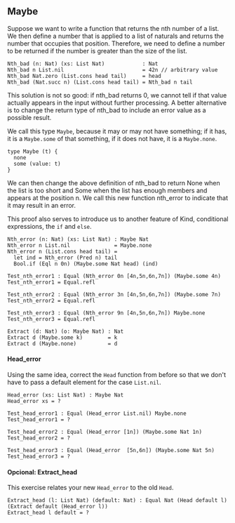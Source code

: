## Maybe

Suppose we want to write a function that returns the nth number of a list.
We then define a number that is applied to a list of naturals and returns the number that occupies that position. Therefore, we need to define a number to be returned if the number is greater than the size of the list.

```rust,ignore
Nth_bad (n: Nat) (xs: List Nat)            : Nat
Nth_bad n List.nil                         = 42n // arbitrary value 
Nth_bad Nat.zero (List.cons head tail)     = head
Nth_bad (Nat.succ n) (List.cons head tail) = Nth_bad n tail
```

This solution is not so good: if nth_bad returns 0, we cannot tell if that value actually appears in the input without further processing. A better alternative is to change the return type of nth_bad to include an error value as a possible result.

We call this type ``Maybe``, because it may or may not have something; if it has, it is a ``Maybe.some`` of that something, if it does not have, it is a ``Maybe.none``.

```rust,ignore
type Maybe (t) {
  none 
  some (value: t)
}
```

We can then change the above definition of nth_bad to return None when the list is too short and Some when the list has enough members and appears at the position n. We call this new function nth_error to indicate that it may result in an error.

This proof also serves to introduce us to another feature of Kind, conditional expressions, the ``if`` and ``else``.

```rust,ignore
Nth_error (n: Nat) (xs: List Nat) : Maybe Nat
Nth_error n List.nil              = Maybe.none
Nth_error n (List.cons head tail) = 
  let ind = Nth_error (Pred n) tail
  Bool.if (Eql n 0n) (Maybe.some Nat head) (ind)

Test_nth_error1 : Equal (Nth_error 0n [4n,5n,6n,7n]) (Maybe.some 4n)
Test_nth_error1 = Equal.refl

Test_nth_error2 : Equal (Nth_error 3n [4n,5n,6n,7n]) (Maybe.some 7n)
Test_nth_error2 = Equal.refl

Test_nth_error3 : Equal (Nth_error 9n [4n,5n,6n,7n]) Maybe.none
Test_nth_error3 = Equal.refl
```
<!-- TODO -->
```rust,ignore
Extract (d: Nat) (o: Maybe Nat) : Nat
Extract d (Maybe.some k)        = k
Extract d (Maybe.none)          = d
```

#### Head_error

Using the same idea, correct the ``Head`` function from before so that we don't have to pass a default element for the case ``List.nil``.

```rust,ignore
Head_error (xs: List Nat) : Maybe Nat
Head_error xs = ?

Test_head_error1 : Equal (Head_error List.nil) Maybe.none
Test_head_error1 = ?

Test_head_error2 : Equal (Head_error [1n]) (Maybe.some Nat 1n)
Test_head_error2 = ?

Test_head_error3 : Equal (Head_error  [5n,6n]) (Maybe.some Nat 5n)
Test_head_error3 = ?
```

#### Opcional: Extract_head

This exercise relates your new ``Head_error`` to the old ``Head``.

```rust,ignore
Extract_head (l: List Nat) (default: Nat) : Equal Nat (Head default l)  (Extract default (Head_error l))
Extract_head l default = ?
```
